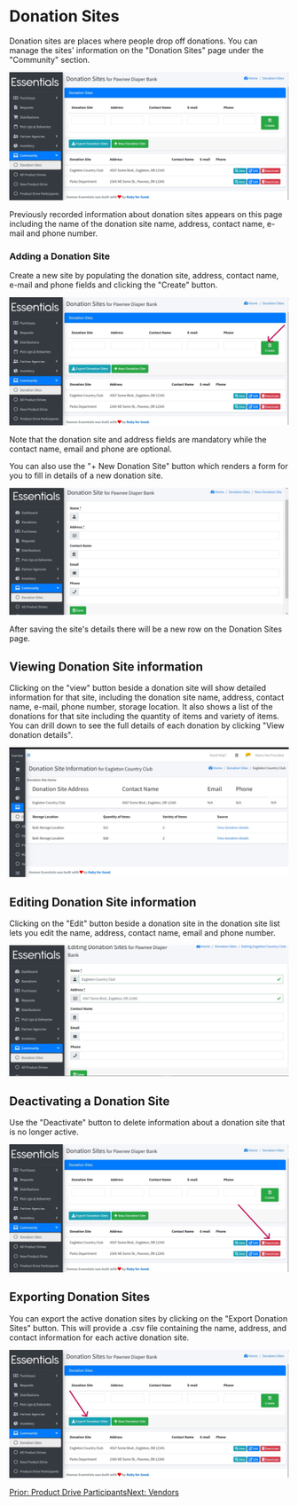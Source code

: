 # Donation Sites

Donation sites are places where people drop off donations. You can manage the sites' information on the "Donation Sites" page under the "Community" section. 

![Donation Sites](images/community/donation_sites/donation_sites.jpg)

Previously recorded information about donation sites appears on this page including the name of the donation site name, address, contact name, e-mail and phone number.

### Adding a Donation Site

Create a new site by populating the donation site, address, contact name, e-mail and phone fields and clicking the "Create" button. 

![Create Donation_Site](images/community/donation_sites/create_donation_site.jpg)

Note that the donation site and address fields are mandatory while the contact name, email and phone are optional.

You can also use the "+ New Donation Site" button which renders a form for you to fill in details of a new donation site.

![Add Donation_Site](images/community/donation_sites/add_new_donation_site.jpg)

After saving the site's details there will be a new row on the Donation Sites page.

## Viewing Donation Site information

Clicking on the "view" button beside a donation site will show detailed information for that site, including the donation site name, address, contact name, e-mail, phone number, storage location. It also shows a list of the donations for that site including the quantity of items and variety of items. You can drill down to see the full details of each donation by clicking "View donation details".

![Donation Sites Details](images/community/donation_sites/donation_sites_details.jpg)

## Editing Donation Site information

Clicking on the "Edit" button beside a donation site in the donation site list lets you edit the name, address, contact name, email and phone number.

![Edit Donation Site Details](images/community/donation_sites/edit_donation_site.jpg)

## Deactivating a Donation Site

Use the "Deactivate" button to delete information about a donation site that is no longer active.

![Deactivate Donation Sites](images/community/donation_sites/deactivate_donation_site.jpg)

## Exporting Donation Sites

You can export the active donation sites by clicking on the "Export Donation Sites" button. This will provide a .csv file containing the name, address, and contact information for each active donation site.

![Export Donation Sites](images/community/donation_sites/export_donation_sites.jpg)

[Prior: Product Drive Participants](community_product_drive_participants.md)[Next: Vendors](community_vendors.md)